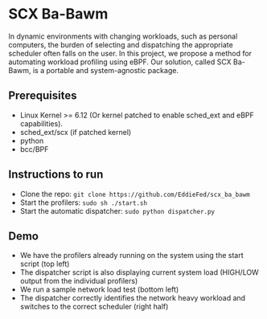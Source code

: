 # SCX Ba-Bawm

In dynamic environments with changing workloads, such as personal computers, the burden of selecting and dispatching the appropriate scheduler often falls on the user. In this project, we propose a method for automating workload profiling using eBPF. Our solution, called SCX Ba-Bawm, is a portable and system-agnostic package.

## Prerequisites
- Linux Kernel >= 6.12 (Or kernel patched to enable sched_ext and eBPF capabilities).
- sched_ext/scx (if patched kernel)
- python
- bcc/BPF

## Instructions to run
- Clone the repo: ``` git clone https://github.com/EddieFed/scx_ba_bawm ```
- Start the profilers: ```sudo sh ./start.sh```
- Start the automatic dispatcher: ```sudo python dispatcher.py```

## Demo
- We have the profilers already running on the system using the start script (top left)
- The dispatcher script is also displaying current system load (HIGH/LOW output from the individual profilers)
- We run a sample network load test (bottom left)
- The dispatcher correctly identifies the network heavy workload and switches to the correct scheduler (right half)
